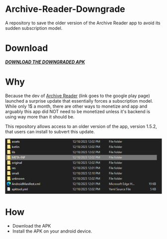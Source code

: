 # Archive-Reader-Downgrade
A repository to save the older version of the Archive Reader app to avoid its sudden subscription model.

# Download
***[DOWNLOAD THE DOWNGRADED APK](https://mega.nz/file/0Ch3zKrY#Wp2CmymjpNrkZtg7FH_r5wZ5z8IN1u_rX9dZ6S9A0To)***


# Why
Because the dev of [Archive Reader](https://play.google.com/store/apps/details?id=com.readerapps.ao3_reader&hl=en_US&gl=US&pli=1) (link goes to the google play page) launched a surprise update that essentially forces a subscription model. While only 1$ a month, there are other ways to monetize and app and arguably this app did NOT need to be monetized unless it's backend is using way more than it should be.

This repository allows access to an older version of the app, version 1.5.2, that users can install to subvert this update.

![Coming for your source code too buddy.](https://github.com/arsenicx6/Archive-Reader-Downgrade/blob/main/kek.PNG?raw=true)

# How
- Download the APK
- Install the APK on your android device.
